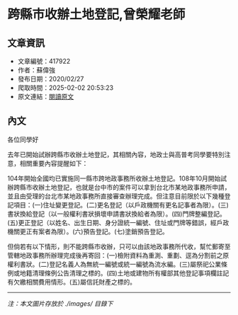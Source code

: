 # 跨縣市收辦土地登記,曾榮耀老師

## 文章資訊
- 文章編號：417922
- 作者：蘇偉強
- 發布日期：2020/02/27
- 爬取時間：2025-02-02 20:53:23
- 原文連結：[閱讀原文](https://real-estate.get.com.tw/Columns/detail.aspx?no=417922)

## 內文
各位同學好

去年已開始試辦跨縣市收辦土地登記，其相關內容，地政士與高普考同學要特別注意，相關重要內容提醒如下：

104年開始全國均已實施同一縣市跨地政事務所收辦土地登記。108年10月開始試辦跨縣市收辦土地登記，也就是台中市的案件可以拿到台北市某地政事務所申請，並且由受理的台北市某地政事務所直接審查辦理完成。但注意目前限於以下幾種登記項目：(一)住址變更登記。(二)更名登記（以戶政機關有更名記事者為限）。(三)書狀換給登記（以一般權利書狀損壞申請書狀換給者為限）。(四)門牌整編登記。(五)更正登記（以姓名、出生日期、身分證統一編號、住址或門牌等錯誤，經戶政機關更正有案者為限）。(六)預告登記。(七)塗銷預告登記。

但倘若有以下情形，則不能跨縣市收辦，只可以由該地政事務所代收，幫忙郵寄至管轄地政事務所辦理完成後再寄回：(一)檢附資料為重測、重劃、逕為分割前之原權利書狀。(二)登記名義人為無統一編號或統一編號為流水編。(三)屬祭祀公業條例或地籍清理條例公告清理之標的。(四)土地或建物所有權部其他登記事項欄註記有欠繳相關費用情形。(五)屬信託財產之標的。

---
*注：本文圖片存放於 ./images/ 目錄下*
